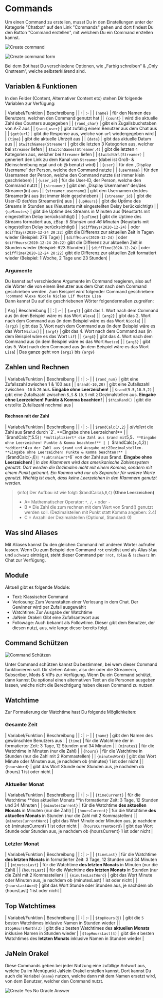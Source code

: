 # Commands

Um einen Command zu erstellen, musst Du in den Einstellungen unter der Kategorie "Chatbot" auf den Link "Commands" gehen und dort findest Du den Button "Command erstellen", mit welchem Du ein Command erstellen kannst.

![Create command](https://hallo.tools/img/docs/003.png)

![Create command form](https://hallo.tools/img/docs/004.png)

Bei dem Bot hast Du verschiedene Optionen, wie „Farbig schreiben“ & „Only Onstream“, welche selbsterklärend sind.

<a name="Variablen-Funktionen"></a>
## Variablen & Funktionen

In den Felder (Content, Alternativer Content etc) stehen Dir folgende Variablen zur Verfügung:

| Variabel/Funktion | Beschreibung |
| : | :- |
| `{name}` | für den Namen des Benutzers, welchen den Command genutzt hat |
| `{count}` | wird die aktuelle Zahl des Counters ausgegeben |
| `{rand_char}` | gibt ein Zugallsbuchstaben von A-Z aus |
| `{rand_user}` | gibt zufällig einem Benutzer aus dem Chat aus |
| `$get(url)` | gibt die Response aus, welche von `url` wiedergegeben wird |
| `{time}` | gibt die aktuelle Uhrzeit aus |
| `{date}` | gibt das aktuelle Datum aus |
| `$twitchGames(Streamer)` | gibt die letzten 3 Kategorien aus, welcher bei `Streamer` liefen |
| `$twitchGames(Streamer,4)` | gibt die letzten `4` Kategorien aus, welcher bei `Streamer` liefen |
| `$twitchUrl(Streamer)` | generiert den Link zu dem Kanal von `Streamer` (dabei ist Groß- & Kleinschreibung egal und ob @ benutzt wird) |
| `{user}` | für den „Display Username“ der Person, welche den Command nutzte |
| `{username}` | für den Usernamen der Person, welche den Command nutzte (ist immer klein geschrieben) |
| `{user_id}` | für die User-ID, der Person, welche den Command nutzt |
| `{streamer}` | gibt den „Display Usernamen“ der/des Streamer(in) aus |
| `{streamer_username}` | gibt den Usernamen der/des Streamer(in) aus (ist immer klein geschrieben) |
| `{streamer_id}` | gibt die User-ID der/des Streamer(in) aus |
| `{upHours}` | gibt die Uptime des Streams in Stunden aus (Neustarts mit eingestellten Delay berücksichtigt) |
| `{upMinutes}` | gibt die Uptime des Streams in Minuten aus (Neustarts mit eingestellten Delay berücksichtigt) |
| `{upTime}` | gibt die Uptime des Streams formatiert aus, zBsp: *5 Stunden und 46 Minuten* (Neustarts mit eingestellten Delay berücksichtigt) |
| `$diffDays(2020-12-24)` | oder `$diffDays(2020-12-24 20:22)` gibt die Differenz zur aktuellen Zeit in Tagen wieder (Beispiel: 276 Tage) |
| `$diffHours(2020-12-24)` | oder `$diffHours(2020-12-24 20:22)` gibt die Differenz zur aktuellen Zeit in Stunden wieder (Beispiel: 623 Stunden) |
| `$diffTime(2020-12-24)` | oder `$diffTime(2020-12-24 20:22)` gibt die Differenz zur aktuellen Zeit formatiert wieder (Beispiel: 1 Woche, 2 Tage und 23 Stunden) |

### Argumente
Du kannst auf verschiedene Argumente im Command reagieren, also auf die Wörter die von einem Benutzer aus dem Chat nach dem Command geschrieben werden.
Zum Beispiel wird folgender Command geschrieben:  
`!command Alexa Nicole Niclas Lif Muetze Lisa`  
Dann kannst Du auf die geschriebenen Wörter folgendermaßen zugreifen:

| Arg | Beschreibung |
| : | :- |
| `{arg1}` | gibt das 1. Wort nach dem Command aus (in dem Beispiel wäre es das Wort `Alexa`) |
| `{arg2}` | gibt das 2. Wort nach dem Command aus (in dem Beispiel wäre es das Wort `Nicole`) |
| `{arg3}` | gibt das 3. Wort nach dem Command aus (in dem Beispiel wäre es das Wort `Niclas`) |
| `{arg4}` | gibt das 4. Wort nach dem Command aus (in dem Beispiel wäre es das Wort `Lif`) |
| `{arg4}` | gibt das 4. Wort nach dem Command aus (in dem Beispiel wäre es das Wort `Muetze`) |
| `{arg5}` | gibt das 5. Wort nach dem Command aus (in dem Beispiel wäre es das Wort `Lisa`) |
Das ganze geht von `{arg1}` bis `{arg9}`

<a name="Zahlen-und-Rechnen"></a>
## Zahlen und Rechnen
| Variabel/Funktion | Beschreibung |
| : | :- |
| `{rand_num}` | gibt eine Zufallszahl zwischen 1 & 100 aus |
| `$rand(-10,20)` | gibt eine Zufallszahl zwischen `-10` & `20` aus. **Eingabe ohne Leerzeichen!** |
| `$rand(5.5,10.5,2)` | gibt eine Zufallszahl zwischen `5,5` & `10,5` mit `2` Dezimalstellen aus. **Eingabe ohne Leerzeichen! Punkte & Komma beachten!** |
| `$thisRand()` | gibt die erstellte Zufallszahl nochmal aus |

#### Rechnen mit der Zahl
| Variabel/Funktion | Beschreibung |
| : | :- |
| `$randCalc(/,2)` | *dividiert* die Zahl aus $rand durch `2`. **Eingabe ohne Leerzeichen!** |
| `$randCalc(*,5.5)` | *multipliziert* die Zahl aus $rand mit `5,5`. **Eingabe ohne Leerzeichen! Punkte & Komma beachten!** |
| `$randCalc(+,4,2)` | *addiert* `4` zu der Zahl aus $rand und Ausgabe mit `2` Dezimalstellen. **Eingabe ohne Leerzeichen! Punkte & Komma beachten!** |
| `$randCalc(-,6)` | *subtrahiert* `6` von der Zahl aus $rand. **Eingabe ohne Leerzeichen!** |
*In den Klammern wird das amerikanische Zahlensystem genutzt. Dort werden die Dezimalen nicht mit einem Komma, sondern mit einem Punkt getrennt. Ein Komma wird nur als Separator für weitere Werte genutzt. Wichtig ist auch, dass keine Leerzeichen in den Klammern genutzt werden.*
> {info} Der Aufbau ist wie folgt: $randCalc(`A`,`B`,`C`) **(Ohne Leerzeichen)**
> * A= Mathematischer Operator: `*`, `/`, `+` oder `-`
> * B = Die Zahl die zum rechnen mit dem Wert von $rand() genutzt werden soll. (Dezimalstellen mit Punkt statt Komma angeben: 2.4)
> * C = Anzahl der Dezimalstellen (Optional, Standard: 0)

<a name="Was-sind-Aliases"></a>
## Was sind Aliases

Mit Aliases kannst Du den gleichen Command mit anderen Wörter aufrufen lassen. Wenn Du zum Beispiel den Command `rot` erstellst und als Alias `blau` und `schwarz` einträgst, steht dieser Command per `!rot`, `!blau` & `!schwarz` im Chat zur Verfügung.

<a name="Module"></a>
## Module

Aktuell gibt es folgende Module:
* Text: Klassischer Command
* Verlosung: Zum Veranstalten einer Verlosung in dem Chat. Der Gewinner wird per Zufall ausgewählt
* Watchtime: Zur Ausgabe der Watchtime
* JaNein Orakel: Gibt eine Zufallsantwort aus
* Followage: Auch bekannt als Followtime. Dieser gibt dem Benutzer, der diesen nutzt, aus, wie lange dieser bereits folgt.

<a name="Command-schuetzen"></a>
## Command Schützen
![Command Schützen](https://hallo.tools/img/docs/006b.png)

Unter Command schützen kannst Du bestimmen, bei wem dieser Command funktionieren soll. Dir stehen Admin, also der oder die Streamerin, Subscriber, Mods & VIPs zur Verfügung.
Wenn Du ein Command schützt, dann kannst Du optional einen alternativen Text an die Personen ausgeben lassen, welche nicht die Berechtigung haben diesen Command zu nutzen.

<a name="Watchtime"></a>
## Watchtime

Zur Formatierung der Watchtime hast Du folgende Möglichkeiten:

### Gesamte Zeit
| Variabel/Funktion | Beschreibung |
| : | :- |
| `{name}` | gibt den Namen des gewünschten Benutzers aus |
| `{time}` | für die Watchtime der in formatierter Zeit: 3 Tage, 12 Stunden und 34 Minuten |
| `{minutes}` | für die Watchtime in Minuten (nur die Zahl) |
| `{hours}` | für die Watchtime in Stunden (nur die Zahl mit 2 Kommastellen) |
| `{minutesWord}` | gibt das Wort Minute oder Minuten aus, je nachdem ob {minutes} 1 ist oder nicht |
| `{hoursWord}` | gibt das Wort Stunde oder Stunden aus, je nachdem ob {hours} 1 ist oder nicht |
### Aktueller Monat
| Variabel/Funktion | Beschreibung |
| : | :- |
| `{timeCurrent}` | für die Watchtime **des aktuellen Monats **in formatierter Zeit: 3 Tage, 12 Stunden und 34 Minuten |
| `{minutesCurrent}` | für die Watchtime **des aktuellen Monats** in Minuten (nur die Zahl) |
| `{hoursCurrent}` | für die Watchtime **des aktuellen Monats** in Stunden (nur die Zahl mit 2 Kommastellen) |
| `{minutesCurrentWord}` | gibt das Wort Minute oder Minuten aus, je nachdem ob {minutesCurrent} 1 ist oder nicht |
| `{hoursCurrentWord}` | gibt das Wort Stunde oder Stunden aus, je nachdem ob {hoursCurrent} 1 ist oder nicht |
### Letzter Monat
| Variabel/Funktion | Beschreibung |
| : | :- |
| `{timeLast}` | für die Watchtime **des letzten Monats** in formatierter Zeit: 3 Tage, 12 Stunden und 34 Minuten |
| `{minutesLast}` | für die Watchtime **des letzten Monats** in Minuten (nur die Zahl) |
| `{hoursLast}` | für die Watchtime **des letzten Monats** in Stunden (nur die Zahl mit 2 Kommastellen) |
| `{minutesLastWord}` | gibt das Wort Minute oder Minuten aus, je nachdem ob {minutesLast} 1 ist oder nicht |
| `{hoursLastWord}` | gibt das Wort Stunde oder Stunden aus, je nachdem ob {hoursLast} 1 ist oder nicht |

<a name="Top-Watchtime"></a>
## Top Watchtimes
| Variabel/Funktion | Beschreibung |
| : | :- |
| `$topHours(5)` | gibt die `5` besten Watchtimes inklusive Namen in Stunden wieder |
| `$topHoursMonth(3)` | gibt die `3` besten Watchtimes des **aktuellen Monats** inklusive Namen in Stunden wieder |
| `$topHoursLast(4)` | gibt die `4` besten Watchtimes des **letzten Monats** inklusive Namen in Stunden wieder |

<a name="JaNein-Orakel"></a>
## JaNein Orakel

Diese Commands geben bei jeder Nutzung eine zufällige Antwort aus, welche Du im Menüpunkt JaNein Orakel erstellen kannst.
Dort kannst Du auch die Variabel `{name}` nutzen, welche dann mit dem Namen ersetzt wird, von dem Benutzer, welcher den Command nutzt.

![Create Yes No Oracle Answer](https://hallo.tools/img/docs/005.png)